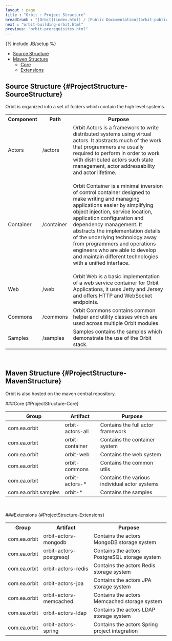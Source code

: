 ```yaml
---
layout : page
title : "Orbit : Project Structure"
breadCrumb : "[Orbit](index.html) / [Public Documentation](orbit-public-documentation.html) / [Getting Started](orbit-getting-started.html)"
next : "orbit-building-orbit.html"
previous: "orbit-prerequisites.html"
---
```

{% include JB/setup %}



-  [Source Structure](#ProjectStructure-SourceStructure)
-  [Maven Structure](#ProjectStructure-MavenStructure)
    -  [Core](#ProjectStructure-Core)
    -  [Extensions](#ProjectStructure-Extensions)



Source Structure {#ProjectStructure-SourceStructure}
----------


Orbit is organized into a set of folders which contain the high level systems.


<table>
<tr><th> Component </th><th> Path </th><th> Purpose </th></tr>
<tr><td> Actors </td><td> /actors </td><td> Orbit Actors is a framework to write distributed systems using virtual actors. It abstracts much of the work that programmers are usually required to perform in order to work with distributed actors such state management, actor addressability and actor lifetime.  </td></tr>
<tr><td> Container </td><td> /container </td><td>

Orbit Container is a minimal inversion of control container designed to make writing and managing applications easier by simplifying object injection, service location, application configuration and dependency management. It abstracts the implementation details of the underlying technology away from programmers and operations engineers who are able to develop and maintain different technologies with a unified interface. 

 </td></tr>
<tr><td> Web </td><td> /web </td><td> Orbit Web is a basic implementation of a web service container for Orbit Applications, it uses Jetty and Jersey and offers HTTP and WebSocket endpoints. </td></tr>
<tr><td> Commons </td><td> /commons </td><td> Orbit Commons contains common helper and utility classes which are used across multiple Orbit modules. </td></tr>
<tr><td> Samples </td><td> /samples </td><td> Samples contains the samples which demonstrate the use of the Orbit stack. </td></tr>
</table>


 


Maven Structure {#ProjectStructure-MavenStructure}
----------


Orbit is also hosted on the maven central repository.


###Core {#ProjectStructure-Core}


| Group | Artifact | Purpose |
|-------|----------|---------|
| com.ea.orbit | orbit-actors-all | Contains the full actor framework |
| com.ea.orbit | orbit-container | Contains the container system |
| com.ea.orbit | orbit-web | Contains the web system |
| com.ea.orbit | orbit-commons | Contains the common utils |
| com.ea.orbit | orbit-actors-* | Contains the various individual actor systems |
| com.ea.orbit.samples | orbit-* | Contains the samples |


 


###Extensions {#ProjectStructure-Extensions}


<table>
<tr><th> Group </th><th> Artifact </th><th> Purpose </th></tr>
<tr><td> com.ea.orbit </td><td> orbit-actors-mongodb </td><td> Contains the actors MongoDB storage system </td></tr>
<tr><td> com.ea.orbit </td><td> orbit-actors-postgresql </td><td> Contains the actors PostgreSQL storage system </td></tr>
<tr><td> com.ea.orbit </td><td> orbit-actors-redis </td><td> Contains the actors Redis storage system </td></tr>
<tr><td> com.ea.orbit </td><td> orbit-actors-jpa </td><td> Contains the actors JPA storage system </td></tr>
<tr><td> com.ea.orbit </td><td> orbit-actors-memcached </td><td> Contains the actors Memcached storage system </td></tr>
<tr><td> com.ea.orbit </td><td> orbit-actors-ldap </td><td> Contains the actors LDAP storage system </td></tr>
<tr><td> com.ea.orbit </td><td> orbit-actors-spring </td><td> Contains the actors Spring project integration </td></tr>
</table>

